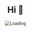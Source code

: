 <h1 align="center">Hi 👋</h1>
<p align="center"><img align="center" src="https://share.sainnhe.dev/~loading.gif" alt="Loading" /></p>
